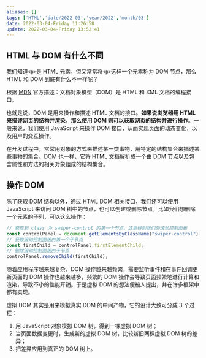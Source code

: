 ```yaml
---
aliases: []
tags: ['HTML','date/2022-03','year/2022','month/03']
date: 2022-03-04-Friday 11:26:58
update: 2022-03-04-Friday 13:52:41
---
```


## HTML 与 DOM 有什么不同

我们知道`<p>`是 HTML 元素，但又常常将`<p>`这样一个元素称为 DOM 节点，那么 HTML 和 DOM 到底有什么不一样呢？

根据 [MDN](https://developer.mozilla.org/zh-CN/docs/Web/API/Document_Object_Model/Introduction?fileGuid=xxQTRXtVcqtHK6j8) 官方描述：文档对象模型（DOM）是 HTML 和 XML 文档的编程接口。

也就是说，DOM 是用来操作和描述 HTML 文档的接口。**如果说浏览器用 HTML 来描述网页的结构并渲染，那么使用 DOM 则可以获取网页的结构并进行操作**。一般来说，我们使用 JavaScript 来操作 DOM 接口，从而实现页面的动态变化，以及用户的交互操作。

在开发过程中，常常用对象的方式来描述某一类事物，用特定的结构集合来描述某些事物的集合。DOM 也一样，它将 HTML 文档解析成一个由 DOM 节点以及包含属性和方法的相关对象组成的结构集合。

## 操作 DOM

除了获取 DOM 结构以外，通过 HTML DOM 相关接口，我们还可以使用 JavaScript 来访问 DOM 树中的节点，也可以创建或删除节点。比如我们想删除一个元素的子列，可以这么操作：

```js
// 获取到 class 为 swiper-control 的第一个节点，这里得到我们的滚动控制面板
const controlPanel = document.getElementsByClassName("swiper-control")[0];
// 获取滚动控制面板的第一个子节点
const firstChild = controlPanel.firstElementChild;
// 删除滚动控制面板的子节点
controlPanel.removeChild(firstChild);
```

随着应用程序越来越复杂，DOM 操作越来越频繁，需要监听事件和在事件回调更新页面的 DOM 操作也越来越多，频繁的 DOM 操作会导致页面频繁地进行计算和渲染，导致不小的性能开销。于是虚拟 DOM 的想法便被人提出，并在许多框架中都有实现。

虚拟 DOM 其实是用来模拟真实 DOM 的中间产物，它的设计大致可分成 3 个过程：

1. 用 JavaScript 对象模拟 DOM 树，得到一棵虚拟 DOM 树；
2. 当页面数据变更时，生成新的虚拟 DOM 树，比较新旧两棵虚拟 DOM 树的差异；
3. 把差异应用到真正的 DOM 树上。
